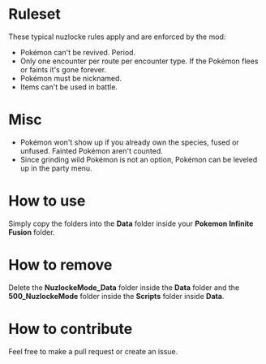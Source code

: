 # Ruleset
These typical nuzlocke rules apply and are enforced by the mod:

* Pokémon can't be revived. Period.
* Only one encounter per route per encounter type. If the Pokémon flees or faints it's gone forever.
* Pokémon must be nicknamed.
* Items can't be used in battle.

# Misc

* Pokémon won't show up if you already own the species, fused or unfused. Fainted Pokémon aren't counted.
* Since grinding wild Pokémon is not an option, Pokémon can be leveled up in the party menu.

# How to use

Simply copy the folders into the **Data** folder inside your **Pokemon Infinite Fusion** folder.

# How to remove

Delete the **NuzlockeMode_Data** folder inside the **Data** folder and the **500_NuzlockeMode** folder inside the **Scripts** folder inside **Data**.

# How to contribute

Feel free to make a pull request or create an issue.
